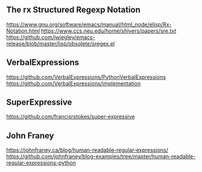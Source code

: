 
The rx Structured Regexp Notation
---------------------------------

https://www.gnu.org/software/emacs/manual/html_node/elisp/Rx-Notation.html
https://www.ccs.neu.edu/home/shivers/papers/sre.txt
https://github.com/jwiegley/emacs-release/blob/master/lisp/obsolete/sregex.el


VerbalExpressions
-----------------

https://github.com/VerbalExpressions/PythonVerbalExpressions
https://github.com/VerbalExpressions/implementation


SuperExpressive
---------------

https://github.com/francisrstokes/super-expressive


John Franey
-----------

https://johnfraney.ca/blog/human-readable-regular-expressions/
https://github.com/johnfraney/blog-examples/tree/master/human-readable-regular-expressions-python

